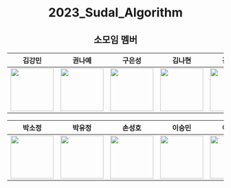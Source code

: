 <div align=center>

# 2023_Sudal_Algorithm
## 소모임 멤버

| 김강민 | 권나예 | 구은성 | 김나현 | 김민주 |
| :---: | :---: | :---: | :---: | :---: |
| [<img src="https://github.com/dobbymin.png" width="100px">](https://github.com/dobbymin) | [<img src="https://github.com/Kwonnaye.png" width="100px">](https://github.com/Kwonnaye) | [<img src="https://github.com/Koo-EunSung.png" width="100px">](https://github.com/Koo-EunSung) | [<img src="https://github.com/Dansoeun.png" width="100px">](https://github.com/Dansoeun) | [<img src="https://github.com/manjookim.png" width="100px">](https://github.com/manjookim) |

| 박소정 | 박유정 | 손성호 | 이승민 | 이재현 | 진현지 |
| :---: | :---: | :---: | :---: | :---: | :---: |
| [<img src="https://github.com/soParkjeong.png" width="100px">](https://github.com/soParkjeong)| [<img src="https://github.com/izoq78.png" width="100px">](https://github.com/izoq78)| [<img src="https://github.com/SungHHo.png" width="100px">](https://github.com/SungHHo)| [<img src="https://github.com/miloul.png" width="100px">](https://github.com/miloul)| [<img src="https://github.com/fanta4715.png" width="100px">](https://github.com/fanta4715)| [<img src="https://github.com/Catsmanager.png" width="100px">](https://github.com/Catsmanager) |
